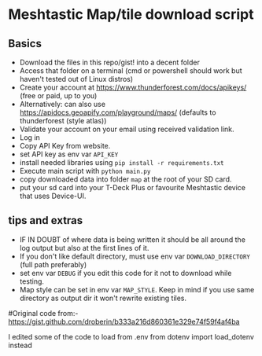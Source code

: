 # Meshtastic Map/tile download script

## Basics
- Download the files in this repo/gist! into a decent folder
- Access that folder on a terminal (cmd or powershell should work but haven't tested out of Linux distros)
- Create your account at https://www.thunderforest.com/docs/apikeys/ (free or paid, up to you)
- Alternatively: can also use https://apidocs.geoapify.com/playground/maps/ (defaults to thunderforest (style atlas))
- Validate your account on your email using received validation link.
- Log in
- Copy API Key from website.
- set API key as env var `API_KEY`
- install needed libraries using `pip install -r requirements.txt`
- Execute main script with `python main.py`
- copy downloaded data into folder `map` at the root of your SD card.
- put your sd card into your T-Deck Plus or favourite Meshtastic device that uses Device-UI.

## tips and extras
- IF IN DOUBT of where data is being written it should be all around the log output but also at the first lines of it.
- If you don't like default directory, must use env var `DOWNLOAD_DIRECTORY` (full path preferably)
- set env var `DEBUG` if you edit this code for it not to download while testing.
- Map style can be set in env var `MAP_STYLE`. Keep in mind if you use same directory as output dir it won't rewrite existing tiles.

#Original code from:-
https://gist.github.com/droberin/b333a216d860361e329e74f59f4af4ba

I edited some of the code to load from .env 
from dotenv import load_dotenv instead
